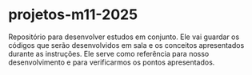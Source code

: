 # projetos-m11-2025

Repositório para desenvolver estudos em conjunto.
Ele vai guardar os códigos que serão desenvolvidos em sala e os conceitos apresentados durante as instruções. Ele serve como referência para nosso desenvolvimento e para verificarmos os pontos apresentados.

